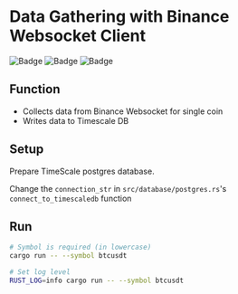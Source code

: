 # Data Gathering with Binance Websocket Client

![Badge](https://img.shields.io/badge/Rust-000000.svg?&logo=Rust&logoColor=fff)
![Badge](https://img.shields.io/badge/Binance-F0B90B.svg?&logo=Binance&logoColor=fff)
![Badge](https://img.shields.io/badge/Timescale-FDB515.svg?&logo=Timescale&logoColor=fff)


## Function

- Collects data from Binance Websocket for single coin
- Writes data to Timescale DB

## Setup

Prepare TimeScale postgres database.

Change the `connection_str` in `src/database/postgres.rs`'s `connect_to_timescaledb` function

## Run

```bash
# Symbol is required (in lowercase)
cargo run -- --symbol btcusdt
```

```bash
# Set log level
RUST_LOG=info cargo run -- --symbol btcusdt
```
